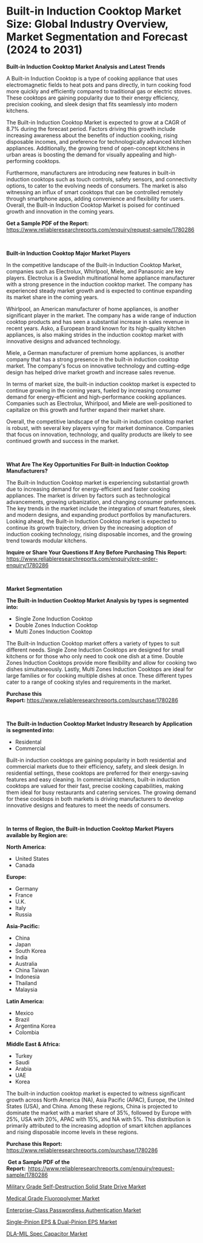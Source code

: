 <p><h1>Built-in Induction Cooktop Market Size: Global Industry Overview, Market Segmentation and Forecast (2024 to 2031)</h1></p><p><strong>Built-in Induction Cooktop Market Analysis and Latest Trends</strong></p>
<p><p>A Built-in Induction Cooktop is a type of cooking appliance that uses electromagnetic fields to heat pots and pans directly, in turn cooking food more quickly and efficiently compared to traditional gas or electric stoves. These cooktops are gaining popularity due to their energy efficiency, precision cooking, and sleek design that fits seamlessly into modern kitchens.</p><p>The Built-in Induction Cooktop Market is expected to grow at a CAGR of 8.7% during the forecast period. Factors driving this growth include increasing awareness about the benefits of induction cooking, rising disposable incomes, and preference for technologically advanced kitchen appliances. Additionally, the growing trend of open-concept kitchens in urban areas is boosting the demand for visually appealing and high-performing cooktops.</p><p>Furthermore, manufacturers are introducing new features in built-in induction cooktops such as touch controls, safety sensors, and connectivity options, to cater to the evolving needs of consumers. The market is also witnessing an influx of smart cooktops that can be controlled remotely through smartphone apps, adding convenience and flexibility for users. Overall, the Built-in Induction Cooktop Market is poised for continued growth and innovation in the coming years.</p></p>
<p><strong>Get a Sample PDF of the Report:&nbsp;</strong> <a href="https://www.reliableresearchreports.com/enquiry/request-sample/1780286">https://www.reliableresearchreports.com/enquiry/request-sample/1780286</a></p>
<p>&nbsp;</p>
<p><strong>Built-in Induction Cooktop Major Market Players</strong></p>
<p><p>In the competitive landscape of the Built-in Induction Cooktop Market, companies such as Electrolux, Whirlpool, Miele, and Panasonic are key players. Electrolux is a Swedish multinational home appliance manufacturer with a strong presence in the induction cooktop market. The company has experienced steady market growth and is expected to continue expanding its market share in the coming years. </p><p>Whirlpool, an American manufacturer of home appliances, is another significant player in the market. The company has a wide range of induction cooktop products and has seen a substantial increase in sales revenue in recent years. Asko, a European brand known for its high-quality kitchen appliances, is also making strides in the induction cooktop market with innovative designs and advanced technology.</p><p>Miele, a German manufacturer of premium home appliances, is another company that has a strong presence in the built-in induction cooktop market. The company's focus on innovative technology and cutting-edge design has helped drive market growth and increase sales revenue.</p><p>In terms of market size, the built-in induction cooktop market is expected to continue growing in the coming years, fueled by increasing consumer demand for energy-efficient and high-performance cooking appliances. Companies such as Electrolux, Whirlpool, and Miele are well-positioned to capitalize on this growth and further expand their market share.</p><p>Overall, the competitive landscape of the built-in induction cooktop market is robust, with several key players vying for market dominance. Companies that focus on innovation, technology, and quality products are likely to see continued growth and success in the market.</p></p>
<p>&nbsp;</p>
<p><strong>What Are The Key Opportunities For Built-in Induction Cooktop Manufacturers?</strong></p>
<p><p>The Built-in Induction Cooktop market is experiencing substantial growth due to increasing demand for energy-efficient and faster cooking appliances. The market is driven by factors such as technological advancements, growing urbanization, and changing consumer preferences. The key trends in the market include the integration of smart features, sleek and modern designs, and expanding product portfolios by manufacturers. Looking ahead, the Built-in Induction Cooktop market is expected to continue its growth trajectory, driven by the increasing adoption of induction cooking technology, rising disposable incomes, and the growing trend towards modular kitchens.</p></p>
<p><strong>Inquire or Share Your Questions If Any Before Purchasing This Report:</strong> <a href="https://www.reliableresearchreports.com/enquiry/pre-order-enquiry/1780286">https://www.reliableresearchreports.com/enquiry/pre-order-enquiry/1780286</a></p>
<p>&nbsp;</p>
<p><strong>Market Segmentation</strong></p>
<p><strong>The Built-in Induction Cooktop Market Analysis by types is segmented into:</strong></p>
<p><ul><li>Single Zone Induction Cooktop</li><li>Double Zones Induction Cooktop</li><li>Multi Zones Induction Cooktop</li></ul></p>
<p><p>The Built-in Induction Cooktop market offers a variety of types to suit different needs. Single Zone Induction Cooktops are designed for small kitchens or for those who only need to cook one dish at a time. Double Zones Induction Cooktops provide more flexibility and allow for cooking two dishes simultaneously. Lastly, Multi Zones Induction Cooktops are ideal for large families or for cooking multiple dishes at once. These different types cater to a range of cooking styles and requirements in the market.</p></p>
<p><strong>Purchase this Report:&nbsp;</strong><a href="https://www.reliableresearchreports.com/purchase/1780286">https://www.reliableresearchreports.com/purchase/1780286</a></p>
<p>&nbsp;</p>
<p><strong>The Built-in Induction Cooktop Market Industry Research by Application is segmented into:</strong></p>
<p><ul><li>Residental</li><li>Commercial</li></ul></p>
<p><p>Built-in induction cooktops are gaining popularity in both residential and commercial markets due to their efficiency, safety, and sleek design. In residential settings, these cooktops are preferred for their energy-saving features and easy cleaning. In commercial kitchens, built-in induction cooktops are valued for their fast, precise cooking capabilities, making them ideal for busy restaurants and catering services. The growing demand for these cooktops in both markets is driving manufacturers to develop innovative designs and features to meet the needs of consumers.</p></p>
<p>&nbsp;</p>
<p><strong>In terms of Region, the Built-in Induction Cooktop Market Players available by Region are:</strong></p>
<p>
    <p> <strong> North America: </strong>
        <ul>
            <li>United States</li>
            <li>Canada</li>
        </ul>
        </p> 
    <p> <strong> Europe: </strong>
        <ul>
            <li>Germany</li>
            <li>France</li>
            <li>U.K.</li>
            <li>Italy</li>
            <li>Russia</li>
        </ul>
        </p> 
    <p> <strong> Asia-Pacific: </strong>
        <ul>
            <li>China</li>
            <li>Japan</li>
            <li>South Korea</li>
            <li>India</li>
            <li>Australia</li>
            <li>China Taiwan</li>
            <li>Indonesia</li>
            <li>Thailand</li>
            <li>Malaysia</li>
        </ul>
        </p> 
    <p> <strong> Latin America: </strong>
        <ul>
            <li>Mexico</li>
            <li>Brazil</li>
            <li>Argentina Korea</li>
            <li>Colombia</li>
        </ul>
        </p> 
    <p> <strong> Middle East & Africa: </strong>
        <ul>
            <li>Turkey</li>
            <li>Saudi</li>
            <li>Arabia</li>
            <li>UAE</li>
            <li>Korea</li>
        </ul>
    </p>
    </p>
<p><p>The built-in induction cooktop market is expected to witness significant growth across North America (NA), Asia Pacific (APAC), Europe, the United States (USA), and China. Among these regions, China is projected to dominate the market with a market share of 35%, followed by Europe with 25%, USA with 20%, APAC with 15%, and NA with 5%. This distribution is primarily attributed to the increasing adoption of smart kitchen appliances and rising disposable income levels in these regions.</p></p>
<p><strong>Purchase this Report: </strong><a href="https://www.reliableresearchreports.com/purchase/1780286">https://www.reliableresearchreports.com/purchase/1780286</a></p>
<p>&nbsp;<strong>Get a Sample PDF of the Report:&nbsp;&nbsp;</strong><a href="https://www.reliableresearchreports.com/enquiry/request-sample/1780286">https://www.reliableresearchreports.com/enquiry/request-sample/1780286</a></p>
<p><strong></strong></p>
<p><p><a href="https://github.com/changoleonlaverguenzanoexiste/Market-Research-Report-List-2/blob/main/military-grade-self-destruction-solid-state-drive-market.md">Military Grade Self-Destruction Solid State Drive Market</a></p><p><a href="https://github.com/dimitrishawkinswaynenp91rgz/Market-Research-Report-List-1/blob/main/medical-grade-fluoropolymer-market.md">Medical Grade Fluoropolymer Market</a></p><p><a href="https://github.com/danielneavesallisons03mba/Market-Research-Report-List-1/blob/main/enterprise-class-passwordless-authentication-market.md">Enterprise-Class Passwordless Authentication Market</a></p><p><a href="https://github.com/pizolina/Market-Research-Report-List-3/blob/main/single-pinion-eps-dual-pinion-eps-market.md">Single-Pinion EPS & Dual-Pinion EPS Market</a></p><p><a href="https://github.com/tamvrosiya/Market-Research-Report-List-2/blob/main/dla-mil-spec-capacitor-market.md">DLA-MIL Spec Capacitor Market</a></p></p>